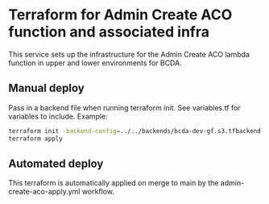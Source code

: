 # Terraform for Admin Create ACO function and associated infra

This service sets up the infrastructure for the Admin Create ACO lambda function in upper and lower environments for BCDA.

## Manual deploy

Pass in a backend file when running terraform init. See variables.tf for variables to include. Example:

```bash
terraform init -backend-config=../../backends/bcda-dev-gf.s3.tfbackend
terraform apply
```

## Automated deploy

This terraform is automatically applied on merge to main by the admin-create-aco-apply.yml workflow.
